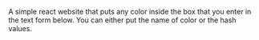 A simple react website that puts any color inside the box that you enter in the text form below.
You can either put the name of color or the hash values.